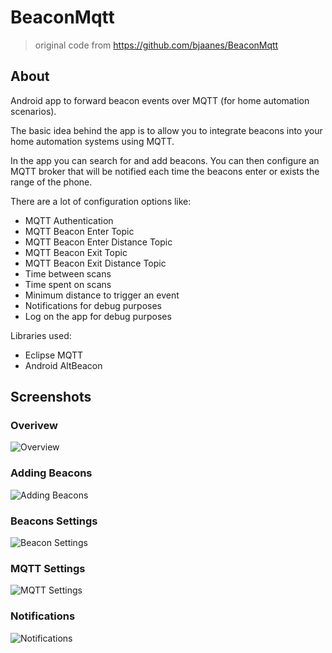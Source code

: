 # BeaconMqtt
> original code from https://github.com/bjaanes/BeaconMqtt

## About
Android app to forward beacon events over MQTT (for home automation scenarios).

The basic idea behind the app is to allow you to integrate beacons into your home automation systems using MQTT.

In the app you can search for and add beacons. 
You can then configure an MQTT broker that will be notified each time the beacons enter or exists the range of the phone. 

There are a lot of configuration options like:
* MQTT Authentication
* MQTT Beacon Enter Topic
* MQTT Beacon Enter Distance Topic
* MQTT Beacon Exit Topic
* MQTT Beacon Exit Distance Topic
* Time between scans
* Time spent on scans
* Minimum distance to trigger an event
* Notifications for debug purposes
* Log on the app for debug purposes

Libraries used:
* Eclipse MQTT
* Android AltBeacon

## Screenshots

### Overivew

![Overview](https://github.com/bjaanes/BeaconMqtt/raw/master/screenshots/overview.png)

### Adding Beacons

![Adding Beacons](https://github.com/bjaanes/BeaconMqtt/raw/master/screenshots/add_beacon.png)

### Beacons Settings

![Beacon Settings](https://github.com/bjaanes/BeaconMqtt/raw/master/screenshots/beacon_settings.png)

### MQTT Settings

![MQTT Settings](https://github.com/bjaanes/BeaconMqtt/raw/master/screenshots/mqtt_settings.png)

### Notifications

![Notifications](https://github.com/bjaanes/BeaconMqtt/raw/master/screenshots/notification.png)
